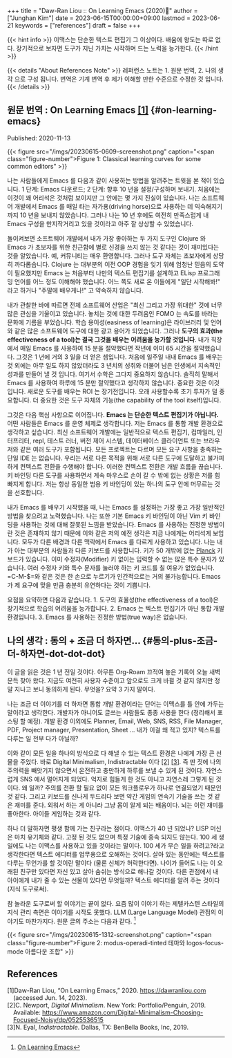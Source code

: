 +++
title = "Daw-Ran Liou :: On Learning Emacs (2020)🌳"
author = ["Junghan Kim"]
date = 2023-06-15T00:00:00+09:00
lastmod = 2023-06-21
keywords = ["references"]
draft = false
+++

{{< hint info >}}
이맥스는 단순한 텍스트 편집기 그 이상이다. 배움에 왕도는 따로 없다. 장기적으로
보자면 도구가 지닌 가치는 시작하며 드는 노력을 능가한다.
{{< /hint >}}

<!--more-->

{{< details "About References Note" >}}
레퍼런스 노트는 1. 원문 번역, 2. 나의 생각 으로 구성 됩니다. 번역은 기계 번역 후
제가 이해할 만한 수준으로 수정한 것 입니다.
{{< /details >}}


## <span class="underline">원문 번역</span> : On Learning Emacs <a href="#citeproc_bib_item_1">[1]</a> {#on-learning-emacs}

Published: 2020-11-13

{{< figure src="/imgs/20230615-0609-screenshot.png" caption="<span class=\"figure-number\">Figure 1: </span>Classical learning curves for some common editors" >}}

나는 사람들에게 Emacs 를 다음과 같이 사용하는 방법을 알려주는 트윗을 본 적이
있습니다. 1 단계: Emacs 다운로드; 2 단계: 향후 10 년을 설정/구성하며 보내기.
처음에는 이것이 꽤 어리석은 것처럼 보이지만 그 안에는 몇 가지 진실이 있습니다.
나는 소프트웨어 개발에서 Emacs 를 매일 타는 자가용(driving horse)으로 사용하는
데 익숙해지기까지 10 년을 보내지 않았습니다. 그러나 나는 10 년 후에도 여전히
만족스럽게 내 Emacs 구성을 만지작거리고 있을 것이라고 아주 잘 상상할 수
있었습니다.

돌이켜보면 소프트웨어 개발에서 내가 가장 좋아하는 두 가지 도구인 Clojure 와
Emacs 가 초보자를 위한 친근함에 별로 신경을 쓰지 않는 것 같다는 것이 재미있다는
것을 알았습니다. 예, 커뮤니티는 매우 환영합니다. 그러나 도구 자체는 초보자에게
상당히 까다롭습니다. Clojure 는 대부분의 이전 OOP 경험을 잊기 위해 엄청난 믿음의
도약이 필요했지만 Emacs 는 처음부터 나만의 텍스트 편집기를 설계하고 ELisp
프로그래밍 언어를 어느 정도 이해해야 했습니다. 어느 쪽도 새로 온 이들에게 "일단
시작해봐!" 라고 하거나 "주말에 배우게나!" 고 약속하지 않습니다.

내가 관찰한 바에 따르면 전체 소프트웨어 산업은 "최신 그리고 가장 위대한" 것에
너무 많은 관심을 기울이고 있습니다. 놓치는 것에 대한 두려움인 FOMO 는 속도를
바라는 문화에 기름을 부었습니다. 학습 용이성(easiness of learning)은 라이브러리
및 언어와 같은 많은 소프트웨어 도구에 대한 광고 용어가 되었습니다. 그러나 **도구의
효과(the effectiveness of a tool)는 결국 그것을 배우는 어려움을 능가할 것입니다**.
내가 직장에서 매일 Emacs 를 사용하여 15 분을 절약했다면 작년에 이미 65 시간을
절약했습니다. 그것은 1 년에 거의 3 일을 더 얻은 셈입니다. 처음에 일주일 내내
Emacs 를 배우는 것 외에는 아무 일도 하지 않았더라도 3 년치의 성취와 더불어 남은
인생에서 지속적인 성과를 만들어 낼 것 입니다. 여기서 수학은 그다지 중요하지
않습니다. 솔직히 말해서 Emacs 를 사용하여 하루에 15 분만 절약했다고 ​​생각하지
않습니다. 중요한 것은 이것 입니다. 새로운 도구를 배우는 ROI 는 장기전입니다.
오래 사용할수록 초기 투자가 덜 중요합니다. 더 중요한 것은 도구 자체의 기능(the
capability of the tool itself)입니다.

그것은 다음 핵심 사항으로 이어집니다. **Emacs 는 단순한 텍스트 편집기가 아닙니다.**
어떤 사람들은 Emacs 를 운영 체제로 생각합니다. 저는 Emacs 를 통합 개발 환경으로
생각하고 싶습니다. 최신 소프트웨어 개발에는 일반적으로 텍스트 편집기, 컴파일러,
인터프리터, repl, 테스트 러너, 버전 제어 시스템, 데이터베이스 클라이언트 또는
브라우저와 같은 여러 도구가 포함됩니다. 모든 프로젝트는 다르며 모든 요구 사항을
충족하는 단일 IDE 는 없습니다. 우리는 서로 다른 목적을 위해 서로 다른 도구에
도달하고 불가피하게 컨텍스트 전환을 수행해야 합니다. 이러한 컨텍스트 전환은 개발
흐름을 끊습니다. 키 바인딩 다른 도구를 사용하면서 계속 마우스로 손이 갈 수 밖에
없는 상황은 저를 힘 빠지게 합니다. 저는 항상 동일한 범용 키 바인딩이 있는 하나의
도구 안에 머무르는 것을 선호합니다.

내가 Emacs 를 배우기 시작했을 때, 나는 Emacs 를 설정하는 가장 좋고 가장 일반적인
방법을 찾으려고 노력했습니다. 나는 또한 기본 Emacs 키 바인딩이 아닌 Vim 키
바인딩을 사용하는 것에 대해 잘못된 느낌을 받았습니다. Emacs 를 사용하는 진정한
방법이란 것은 존재하지 않기 때문에 이와 같은 저의 예전 생각은 지금 나에게는
어리석게 보입니다. 모두가 다른 배경과 다른 맥락에서 Emacs 를 다르게 사용하고
있습니다. 나는 내가 아는 대부분의 사람들과 다른 키보드를 사용합니다. 키가 50
개밖에 없는 [Planck](https://ergodox-ez.com/pages/planck) 키보드가 있습니다. 이미 수정자(Modifier) 키 없이는 입력할 수
없는 많은 특수 문자가 있습니다. 여러 수정자 키와 특수 문자를 눌러야 하는 키
코드를 칠 여유가 없었습니다. =C-M-$=와 같은 것은 한 손으로 누르기가 인간적으로는
거의 불가능합니다. Emacs 가 제 요구에 맞을 만큼 충분히 유연하다는 것이 기쁩니다.

요점을 요약하면 다음과 같습니다. 1. 도구의 효율성(the effectiveness of a tool)은
장기적으로 학습의 어려움을 능가합니다. 2. Emacs 는 텍스트 편집기가 아닌 통합
개발 환경입니다. 3. Emacs 를 사용하는 진정한 방법(true way)은 없습니다.


## <span class="underline">나의 생각</span> : 동의 + 조금 더 하자면... {#동의-plus-조금-더-하자면-dot-dot-dot}

이 글을 읽은 것은 1 년 전일 것이다. 아무튼 Org-Roam 끄적여 놓은 기록이 오늘 새벽
문득 찾아 왔다. 지금도 여전히 사용자 수준이고 앞으로도 크게 바뀔 것 같지
않지만 정말 지나고 보니 동의하게 된다. 무엇을? 요약 3 가지 말이다.

나는 조금 더 이야기를 더 하자면 통합 개발 환경이라는 단어는 이맥스를 틀 안에
가두는 말이라고 생각한다. 개발자가 아니어도 글쓰는 사람들도 종종 사용을 한다
(정리해서 포스팅 할 예정). 개발 환경 이외에도 Planner, Email, Web, SNS,
RSS, File Manager, PDF, Project manager, Presentation, Sheet ... 내가 이걸 왜
적고 있지? 텍스트를 다루는 일 전부 다가 아닐까?

이와 같이 모든 일을 하나의 방식으로 다 해낼 수 있는 텍스트 환경은 나에게 가장 큰
선물을 주었다. 바로 Digital Minimalism, Indistractable 이다
<a href="#citeproc_bib_item_2">[2]</a> <a href="#citeproc_bib_item_3">[3]</a>. 즉 딴 짓에 나의
주의력을 빼앗기지 않으면서 온전하고 충만하게 하루를 보낼 수 있게 된 것이다.
자연스럽게 SNS 에서 멀어지게 되었다. 억지로 힘들게 한 것도 아니고 자연스레
그렇게 된 것이다. 왜 일까? 주의를 전환 할 필요 없이 모든 워크플로우가 하나로
연결되었기 때문인 것 같다. 그리고 키보드를 신나게 두드리다 보면 약간 게임의
연속기 기술을 쓰는 것 같은 재미를 준다. 외워서 하는 게 아니라 그냥 몸이 알게 되는
배움이다. 뇌는 이런 재미를 좋아한다. 아이들 게임하는 것과 같다.

하나 더 말하자면 평생 함께 가는 친구라는 점이다. 이맥스가 40 년 되었나? LISP
머신은 마치 유기체와 같다. 고정 된 것도 없으며 특정 기술에 종속 되지도 않는다.
100 세 생일에도 나는 이맥스를 사용하고 있을 것이라는 말이다. 100 세가 무슨 일을
하려고?라고 생각한다면 텍스트 에디터를 업무용으로 오해하는 것이다. 살아 있는
동안에는 텍스트를 다루는 무언가를 할 것이란 말이다 (물론 신체가 허락한다면).
나이가 들어도 나는 이 오래된 친구만 있다면 자신 있고 살아 숨쉬는 방식으로 해나갈
것이다. 다른 관점에서 내 아이에게 내가 줄 수 있는 선물이 있다면 무엇일까? 텍스트
에디터를 알려 주는 것이다 (지식 도구로써).

참 놀라운 도구로써 할 이야기는 끝이 없다. 요즘 많이 이야기 하는 제텔카스텐
스타일의 지식 관리 측면은 이야기를 시작도 못했다. LLM (Large Language Model)
관점의 이야기도 마찬가지다. 원문 글의 주소는 다음과 같다.&nbsp;[^fn:1]

{{< figure src="/imgs/20230615-1312-screenshot.png" caption="<span class=\"figure-number\">Figure 2: </span>modus-operadi-tinted 테마와 logos-focus-mode 아름다운 조합" >}}

## References

<style>.csl-left-margin{float: left; padding-right: 0em;}
 .csl-right-inline{margin: 0 0 0 1em;}</style><div class="csl-bib-body">
  <div class="csl-entry"><a id="citeproc_bib_item_1"></a>
    <div class="csl-left-margin">[1]</div><div class="csl-right-inline">Daw-Ran Liou, “On Learning Emacs,” 2020. <a href="https://dawranliou.com">https://dawranliou.com</a> (accessed Jun. 14, 2023).</div>
  </div>
  <div class="csl-entry"><a id="citeproc_bib_item_2"></a>
    <div class="csl-left-margin">[2]</div><div class="csl-right-inline">C. Newport, <i>Digital Minimalism</i>. New York: Portfolio/Penguin, 2019. Available: <a href="https://www.amazon.com/Digital-Minimalism-Choosing-Focused-Noisy/dp/0525536515">https://www.amazon.com/Digital-Minimalism-Choosing-Focused-Noisy/dp/0525536515</a></div>
  </div>
  <div class="csl-entry"><a id="citeproc_bib_item_3"></a>
    <div class="csl-left-margin">[3]</div><div class="csl-right-inline">N. Eyal, <i>Indistractable</i>. Dallas, TX: BenBella Books, Inc, 2019.</div>
  </div>
</div>

[^fn:1]: [On Learning Emacs](https://dawranliou.com/blog/on-learning-emacs/)